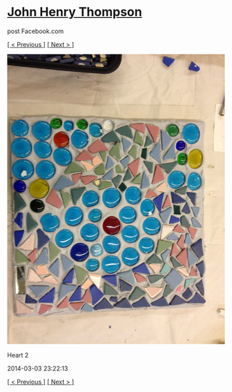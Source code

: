 # [John Henry Thompson](../README.md)
post Facebook.com

[[ < Previous ]](2014-05-04-1.md) [[ Next > ]](2014-03-03-2.md)

[![](../media/2014-03-03/Heart-2.jpg)](../README.md)

Heart 2

2014-03-03 23:22:13

[[ < Previous ]](2014-05-04-1.md) [[ Next > ]](2014-03-03-2.md)